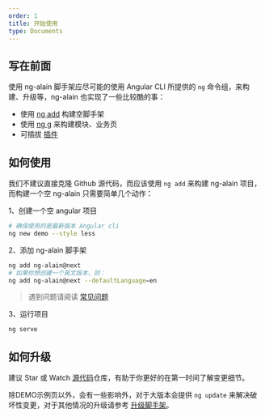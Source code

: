 ```yaml
---
order: 1
title: 开始使用
type: Documents
---
```


## 写在前面

使用 ng-alain 脚手架应尽可能的使用 Angular CLI 所提供的 `ng` 命令组，来构建、升级等，ng-alain 也实现了一些比较酷的事：

- 使用 [ng add](/cli/add) 构建空脚手架
- 使用 [ng g](/cli/generate) 来构建模块、业务页
- 可插拔 [插件](/cli/plugin)

## 如何使用

我们不建议直接克隆 Github 源代码，而应该使用 `ng add` 来构建 ng-alain 项目，而构建一个空 ng-alain 只需要简单几个动作：

1、创建一个空 angular 项目

```bash
# 确保使用的是最新版本 Angular cli
ng new demo --style less
```

2、添加 ng-alain 脚手架

```bash
ng add ng-alain@next
# 如果你想创建一个英文版本，则：
ng add ng-alain@next --defaultLanguage=en
```

> 遇到问题请阅读 [常见问题](/docs/faq)

3、运行项目

```bash
ng serve
```

## 如何升级

建议 Star 或 Watch [源代码](https://github.com/ng-alain/ng-alain)仓库，有助于你更好的在第一时间了解变更细节。

除DEMO示例页以外，会有一些影响外，对于大版本会提供 `ng update` 来解决破坏性变更，对于其他情况的升级请参考 [升级脚手架](/docs/upgrade)。
